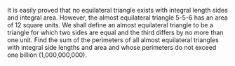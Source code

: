   It is easily proved that no equilateral triangle exists with integral length sides and integral area. However, the almost equilateral triangle 5-5-6 has an area of 12 square units.  We shall define an almost equilateral triangle to be a triangle for which two sides are equal and the third differs by no more than one unit.  Find the sum of the perimeters of all almost equilateral triangles with integral side lengths and area and whose perimeters do not exceed one billion (1,000,000,000).    